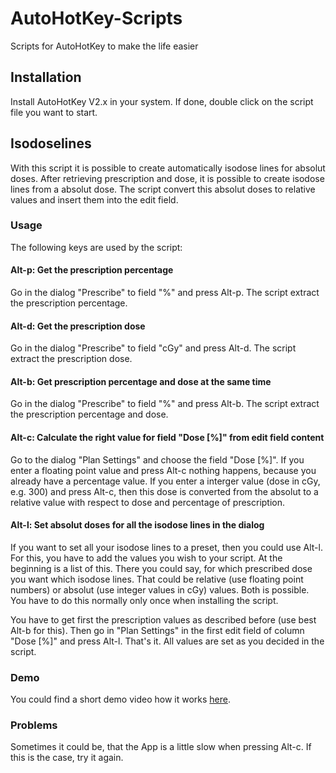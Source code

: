 # AutoHotKey-Scripts
Scripts for AutoHotKey to make the life easier

## Installation
Install AutoHotKey V2.x in your system. If done, double click on the script file you want to start.

## Isodoselines
With this script it is possible to create automatically isodose lines for absolut doses. After retrieving prescription and dose, it is possible to create isodose lines from a absolut dose. The script convert this absolut doses to relative values and insert them into the edit field.

### Usage
The following keys are used by the script:

#### Alt-p: Get the prescription percentage
Go in the dialog "Prescribe" to field "%" and press Alt-p. The script extract the prescription percentage.

#### Alt-d: Get the prescription dose
Go in the dialog "Prescribe" to field "cGy" and press Alt-d. The script extract the prescription dose.

#### Alt-b: Get prescription percentage and dose at the same time
Go in the dialog "Prescribe" to field "%" and press Alt-b. The script extract the prescription percentage and dose.

#### Alt-c: Calculate the right value for field "Dose [%]" from edit field content
Go to the dialog "Plan Settings" and choose the field "Dose [%]". If you enter a floating point value and press Alt-c nothing happens, because you already have a percentage value. If you enter a interger value (dose in cGy, e.g. 300) and press Alt-c, then this dose is converted from the absolut to a relative value with respect to dose and percentage of prescription.

#### Alt-l: Set absolut doses for all the isodose lines in the dialog
If you want to set all your isodose lines to a preset, then you could use Alt-l. For this, you have to add the values you wish to your script. At the beginning is a list of this. There you could say, for which prescribed dose you want which isodose lines. That could be relative (use floating point numbers) or absolut (use integer values in cGy) values. Both is possible. You have to do this normally only once when installing the script.

You have to get first the prescription values as described before (use best Alt-b for this). Then go in "Plan Settings" in the first edit field of column "Dose [%]" and press Alt-l. That's it. All values are set as you decided in the script.

### Demo
You could find a short demo video how it works [here](https://github.com/ZapAddons/AutoHotKey-Scripts/Isodoselines-Demo.mp4).

### Problems
Sometimes it could be, that the App is a little slow when pressing Alt-c. If this is the case, try it again.
